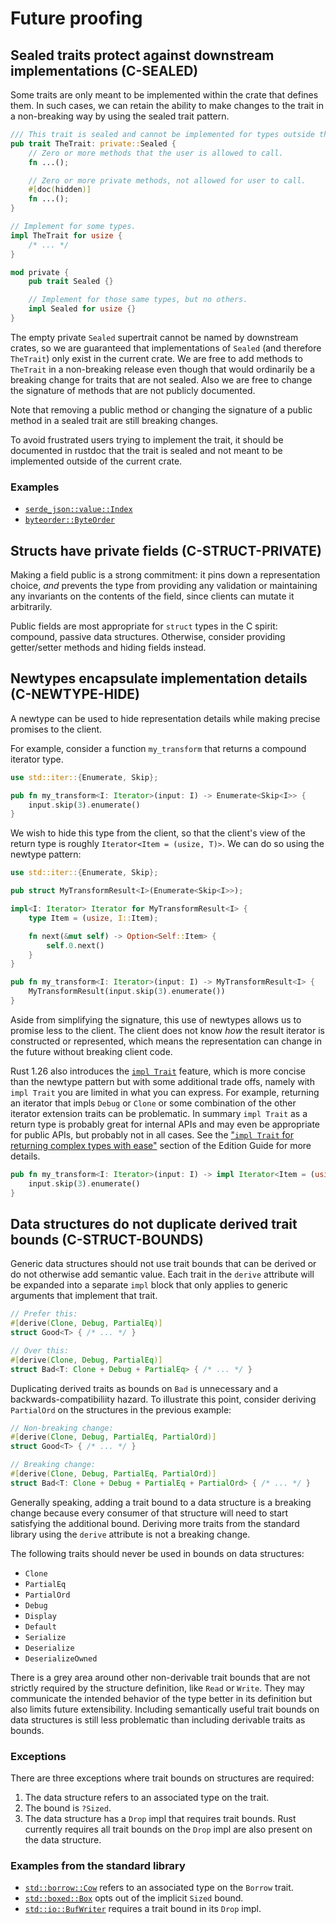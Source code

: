 # Future proofing


<a id="c-sealed"></a>
## Sealed traits protect against downstream implementations (C-SEALED)

Some traits are only meant to be implemented within the crate that defines them.
In such cases, we can retain the ability to make changes to the trait in a
non-breaking way by using the sealed trait pattern.

```rust
/// This trait is sealed and cannot be implemented for types outside this crate.
pub trait TheTrait: private::Sealed {
    // Zero or more methods that the user is allowed to call.
    fn ...();

    // Zero or more private methods, not allowed for user to call.
    #[doc(hidden)]
    fn ...();
}

// Implement for some types.
impl TheTrait for usize {
    /* ... */
}

mod private {
    pub trait Sealed {}

    // Implement for those same types, but no others.
    impl Sealed for usize {}
}
```

The empty private `Sealed` supertrait cannot be named by downstream crates, so
we are guaranteed that implementations of `Sealed` (and therefore `TheTrait`)
only exist in the current crate. We are free to add methods to `TheTrait` in a
non-breaking release even though that would ordinarily be a breaking change for
traits that are not sealed. Also we are free to change the signature of methods
that are not publicly documented.

Note that removing a public method or changing the signature of a public method
in a sealed trait are still breaking changes.

To avoid frustrated users trying to implement the trait, it should be documented
in rustdoc that the trait is sealed and not meant to be implemented outside of
the current crate.

### Examples

- [`serde_json::value::Index`](https://docs.serde.rs/serde_json/value/trait.Index.html)
- [`byteorder::ByteOrder`](https://docs.rs/byteorder/1.1.0/byteorder/trait.ByteOrder.html)


<a id="c-struct-private"></a>
## Structs have private fields (C-STRUCT-PRIVATE)

Making a field public is a strong commitment: it pins down a representation
choice, _and_ prevents the type from providing any validation or maintaining any
invariants on the contents of the field, since clients can mutate it arbitrarily.

Public fields are most appropriate for `struct` types in the C spirit: compound,
passive data structures. Otherwise, consider providing getter/setter methods and
hiding fields instead.


<a id="c-newtype-hide"></a>
## Newtypes encapsulate implementation details (C-NEWTYPE-HIDE)

A newtype can be used to hide representation details while making precise
promises to the client.

For example, consider a function `my_transform` that returns a compound iterator
type.

```rust
use std::iter::{Enumerate, Skip};

pub fn my_transform<I: Iterator>(input: I) -> Enumerate<Skip<I>> {
    input.skip(3).enumerate()
}
```

We wish to hide this type from the client, so that the client's view of the
return type is roughly `Iterator<Item = (usize, T)>`. We can do so using the
newtype pattern:

```rust
use std::iter::{Enumerate, Skip};

pub struct MyTransformResult<I>(Enumerate<Skip<I>>);

impl<I: Iterator> Iterator for MyTransformResult<I> {
    type Item = (usize, I::Item);

    fn next(&mut self) -> Option<Self::Item> {
        self.0.next()
    }
}

pub fn my_transform<I: Iterator>(input: I) -> MyTransformResult<I> {
    MyTransformResult(input.skip(3).enumerate())
}
```

Aside from simplifying the signature, this use of newtypes allows us to promise
less to the client. The client does not know _how_ the result iterator is
constructed or represented, which means the representation can change in the
future without breaking client code.

Rust 1.26 also introduces the [`impl Trait`][] feature, which is more concise
than the newtype pattern but with some additional trade offs, namely with `impl
Trait` you are limited in what you can express.  For example, returning an
iterator that impls `Debug` or `Clone` or some combination of the other iterator
extension traits can be problematic.  In summary `impl Trait` as a return type
is probably great for internal APIs and may even be appropriate for public APIs,
but probably not in all cases.  See the ["`impl Trait` for returning complex
types with ease"][impl-trait-2] section of the Edition Guide for more details.

[`impl Trait`]: https://github.com/rust-lang/rfcs/blob/master/text/1522-conservative-impl-trait.md
[impl-trait-2]: https://rust-lang-nursery.github.io/edition-guide/rust-2018/trait-system/impl-trait-for-returning-complex-types-with-ease.html

```rust
pub fn my_transform<I: Iterator>(input: I) -> impl Iterator<Item = (usize, I::Item)> {
    input.skip(3).enumerate()
}
```


<a id="c-struct-bounds"></a>
## Data structures do not duplicate derived trait bounds (C-STRUCT-BOUNDS)

Generic data structures should not use trait bounds that can be derived or do
not otherwise add semantic value. Each trait in the `derive` attribute will be
expanded into a separate `impl` block that only applies to generic arguments
that implement that trait.

```rust
// Prefer this:
#[derive(Clone, Debug, PartialEq)]
struct Good<T> { /* ... */ }

// Over this:
#[derive(Clone, Debug, PartialEq)]
struct Bad<T: Clone + Debug + PartialEq> { /* ... */ }
```

Duplicating derived traits as bounds on `Bad` is unnecessary and a
backwards-compatibiliity hazard. To illustrate this point, consider deriving
`PartialOrd` on the structures in the previous example:

```rust
// Non-breaking change:
#[derive(Clone, Debug, PartialEq, PartialOrd)]
struct Good<T> { /* ... */ }

// Breaking change:
#[derive(Clone, Debug, PartialEq, PartialOrd)]
struct Bad<T: Clone + Debug + PartialEq + PartialOrd> { /* ... */ }
```

Generally speaking, adding a trait bound to a data structure is a breaking
change because every consumer of that structure will need to start satisfying
the additional bound. Deriving more traits from the standard library using the
`derive` attribute is not a breaking change.

The following traits should never be used in bounds on data structures:

- `Clone`
- `PartialEq`
- `PartialOrd`
- `Debug`
- `Display`
- `Default`
- `Serialize`
- `Deserialize`
- `DeserializeOwned`

There is a grey area around other non-derivable trait bounds that are not
strictly required by the structure definition, like `Read` or `Write`. They may
communicate the intended behavior of the type better in its definition but also
limits future extensibility. Including semantically useful trait bounds on data
structures is still less problematic than including derivable traits as bounds.

### Exceptions

There are three exceptions where trait bounds on structures are required:

1. The data structure refers to an associated type on the trait.
1. The bound is `?Sized`.
1. The data structure has a `Drop` impl that requires trait bounds.
Rust currently requires all trait bounds on the `Drop` impl are also present
on the data structure.

### Examples from the standard library

- [`std::borrow::Cow`] refers to an associated type on the `Borrow` trait.
- [`std::boxed::Box`] opts out of the implicit `Sized` bound.
- [`std::io::BufWriter`] requires a trait bound in its `Drop` impl.

[`std::borrow::Cow`]: https://doc.rust-lang.org/std/borrow/enum.Cow.html
[`std::boxed::Box`]: https://doc.rust-lang.org/std/boxed/struct.Box.html
[`std::io::BufWriter`]: https://doc.rust-lang.org/std/io/struct.BufWriter.html
